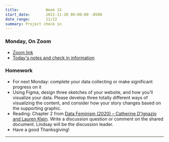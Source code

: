 ```yaml
---
title:            Week 13
start_date:       2021-11-20 00:00:00 -0500
date_range:       11/22
summary: Project check in
---
```



### Monday, On Zoom

- [Zoom link](https://zoom.us/j/7047994536?pwd=RThBZ0oyWHd5M2RZcmFNQUVwUFJHUT09) 
- [Today's notes and check in information](https://paper.dropbox.com/doc/Penn-Week-13-Project-Check-In--BWtEtjtP7G4JdGDBYjYQLn9XAQ-1FZrj2w9Qi3cfqGEmNVvg)


### Homework

- For next Monday: complete your data collecting or make significant progress on it
- Using Figma, design three sketches of your website, and how you&rsquo;ll visualize your data. Please develop three totally different ways of visualizing the content, and consider how your story changes based on the supporting graphic.
- Reading: Chapter 2 from [Data Feminism (2020) – Catherine D'Ignazio and Lauren Klein](https://data-feminism.mitpress.mit.edu/pub/ei7cogfn/release/4). Write a discussion question or comment on the shared document. Lindsay will be the discussion leader.
- Have a good Thanksgiving!


---